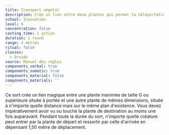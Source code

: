 ```yaml
---
title: Transport végétal
description: Crée un lien entre deux plantes qui permet la téléportation.
school: Invocation
level: 6
concentration: false
casting_time: 1 action
duration: 1 round
range: 3 mètres
ritual: false
classes:
  - Druide
source: Manuel des règles
components_verbal: true
components_somatic: true
components_material: false
components_materials: ''
---
```

Ce sort crée un lien magique entre une plante inanimée de taille G ou supérieure située à portée et une autre plante de mêmes dimensions, située à n'importe quelle distance mais sur le même plan d'existence. Vous devez impérativement avoir vu ou touché la plante de destination au moins une fois auparavant. Pendant toute la durée du sort, n'importe quelle créature peut entrer par la plante de départ et ressortir par celle d'arrivée en dépensant 1,50 mètre de déplacement.
